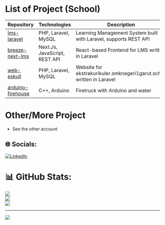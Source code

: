 # List of Project (School)
| Repository                                                                | Technologies                  | Description                                                           |
| ------------------------------------------------------------------------- | ----------------------------- | --------------------------------------------------------------------- |
| [lms-laravel](https://github.com/Ticlext-Altihaf/lms-laravel)             | PHP, Laravel, MySQL           | Learning Management System built with Laravel, supports REST API      |
| [breeze-next-lms](https://github.com/Ticlext-Altihaf/breeze-next-lms)     | Next.Js, JavaScript, REST API | React-based Frontend for LMS written in Laravel                       |
| [web-eskull](https://github.com/itclub-one/web-eskull)                    | PHP, Laravel, MySQL           | Website for ekstrakurikuler.smknegeri1garut.sch.id written in Laravel |
| [arduino-firehouse](https://github.com/Ticlext-Altihaf/arduino-firehouse) | C++, Arduino                  | Firetruck with Arduino and water                                      |

# Other/More Project

- See the other account

## 🌐 Socials:
[![LinkedIn](https://img.shields.io/badge/LinkedIn-%230077B5.svg?logo=linkedin&logoColor=white)](https://linkedin.com/in/yusuf-sekhan-althaf) 
# 📊 GitHub Stats:
![](https://github-readme-stats.vercel.app/api?username=Ticlext-Altihaf&theme=dark&hide_border=false&include_all_commits=true&count_private=false)<br/>
![](https://github-readme-streak-stats.herokuapp.com/?user=Ticlext-Altihaf&theme=dark&hide_border=false)<br/>
![](https://github-readme-stats.vercel.app/api/top-langs/?username=Ticlext-Altihaf&theme=dark&hide_border=false&include_all_commits=true&count_private=false&layout=compact)

---
[![](https://visitcount.itsvg.in/api?id=Ticlext-Altihaf&icon=0&color=0)](https://visitcount.itsvg.in)

<!-- Proudly created with GPRM ( https://gprm.itsvg.in ) -->
